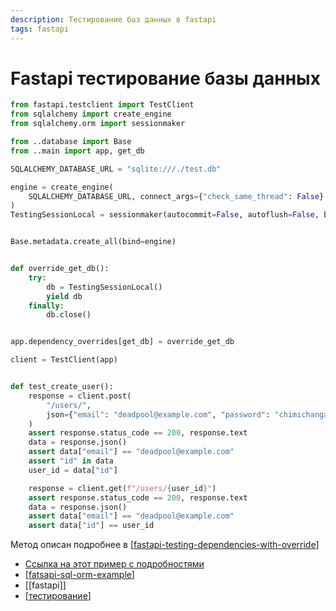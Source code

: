 ```yaml
---
description: Тестирование баз данных в fastapi
tags: fastapi
---
```

# Fastapi тестирование базы данных

```python
from fastapi.testclient import TestClient
from sqlalchemy import create_engine
from sqlalchemy.orm import sessionmaker

from ..database import Base
from ..main import app, get_db

SQLALCHEMY_DATABASE_URL = "sqlite:///./test.db"

engine = create_engine(
    SQLALCHEMY_DATABASE_URL, connect_args={"check_same_thread": False}
)
TestingSessionLocal = sessionmaker(autocommit=False, autoflush=False, bind=engine)


Base.metadata.create_all(bind=engine)


def override_get_db():
    try:
        db = TestingSessionLocal()
        yield db
    finally:
        db.close()


app.dependency_overrides[get_db] = override_get_db

client = TestClient(app)


def test_create_user():
    response = client.post(
        "/users/",
        json={"email": "deadpool@example.com", "password": "chimichangas4life"},
    )
    assert response.status_code == 200, response.text
    data = response.json()
    assert data["email"] == "deadpool@example.com"
    assert "id" in data
    user_id = data["id"]

    response = client.get(f"/users/{user_id}")
    assert response.status_code == 200, response.text
    data = response.json()
    assert data["email"] == "deadpool@example.com"
    assert data["id"] == user_id
```

Метод описан подробнее в [[fastapi-testing-dependencies-with-override]]

- [Ссылка на этот пример с подробностями](https://fastapi.tiangolo.com/advanced/testing-database/)
- [[fatsapi-sql-orm-example]]
- [[fastapi]]
- [[тестирование]]

[//begin]: # "Autogenerated link references for markdown compatibility"
[fastapi-testing-dependencies-with-override]: fastapi-testing-dependencies-with-override "Fastapi testing dependencies with owerride"
[fatsapi-sql-orm-example]: fatsapi-sql-orm-example "Fatsapi sql orm example"
[тестирование]: ../lists/тестирование "Основные принципы тестровния"
[//end]: # "Autogenerated link references"